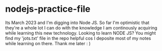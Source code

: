 # nodejs-practice-file
Its March 2023 and I'm digging into Node JS. So far I'm optimistic that they're a whole lot I can do with the knowledge I am continously acquiring while learning this new technology. Looking to learn NODE JS? You might find my 'jots.txt' file in the repo helpful cos I deposite most of my notes while learning on there. Thank me later : )
